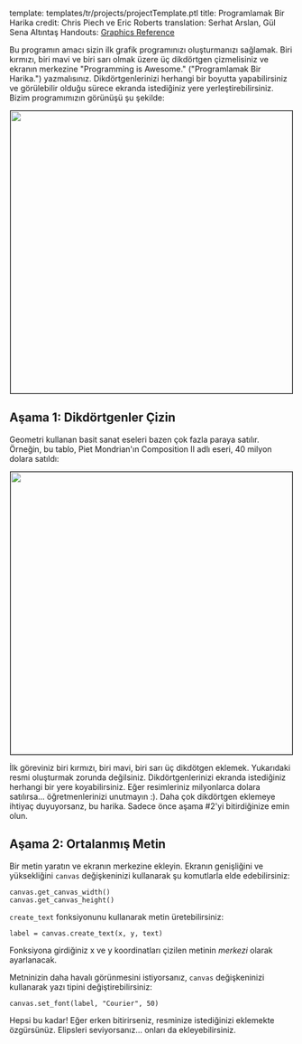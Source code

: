 template: templates/tr/projects/projectTemplate.ptl
title: Programlamak Bir Harika
credit: Chris Piech ve Eric Roberts
translation: Serhat Arslan, Gül Sena Altıntaş
Handouts: [Graphics Reference]({{pathToRoot}}tr/handouts/graphics.html)<br/>

Bu programın amacı sizin ilk grafik programınızı oluşturmanızı sağlamak. Biri kırmızı, biri mavi ve biri sarı olmak üzere üç dikdörtgen çizmelisiniz ve ekranın merkezine "Programming is Awesome." ("Programlamak Bir Harika.") yazmalısınız. Dikdörtgenlerinizi herhangi bir boyutta yapabilirsiniz ve görülebilir olduğu sürece ekranda istediğiniz yere yerleştirebilirsiniz. Bizim programımızın görünüşü şu şekilde:

<center>
  <img style="width:500px;border: 1px solid #000000" src="{{pathToRoot}}img/projects/programmingIsAwesome/demo.png">
</center>

## Aşama 1: Dikdörtgenler Çizin

Geometri kullanan basit sanat eseleri bazen çok fazla paraya satılır. Örneğin, bu tablo, Piet Mondrian'ın Composition II adlı eseri, 40 milyon dolara satıldı:

<center>
  <img style="width:500px;border: 1px solid #000000" src="{{pathToRoot}}img/projects/programmingIsAwesome//mondrian.jpg">
</center>

İlk göreviniz biri kırmızı, biri mavi, biri sarı üç dikdötgen eklemek. Yukarıdaki resmi oluşturmak zorunda değilsiniz. Dikdörtgenlerinizi ekranda istediğiniz herhangi bir yere koyabilirsiniz. Eğer resimleriniz milyonlarca dolara satılırsa... öğretmenlerinizi unutmayın :). Daha çok dikdörtgen eklemeye ihtiyaç duyuyorsanz, bu harika. Sadece önce aşama #2'yi bitirdiğinize emin olun.

## Aşama 2: Ortalanmış Metin

Bir metin yaratın ve ekranın merkezine ekleyin. Ekranın genişliğini ve yüksekliğini `canvas` değişkeninizi kullanarak şu komutlarla elde edebilirsiniz:

```
canvas.get_canvas_width()
canvas.get_canvas_height()
```

`create_text` fonksiyonunu kullanarak metin üretebilirsiniz:

```
label = canvas.create_text(x, y, text)
```

Fonksiyona girdiğiniz x ve y koordinatları çizilen metinin _merkezi_ olarak ayarlanacak.

Metninizin daha havalı görünmesini istiyorsanız, `canvas` değişkeninizi kullanarak yazı tipini değiştirebilirsiniz:

```
canvas.set_font(label, "Courier", 50)
```
Hepsi bu kadar! Eğer erken bitirirseniz, resminize istediğinizi eklemekte özgürsünüz. Elipsleri seviyorsanız... onları da ekleyebilirsiniz.
